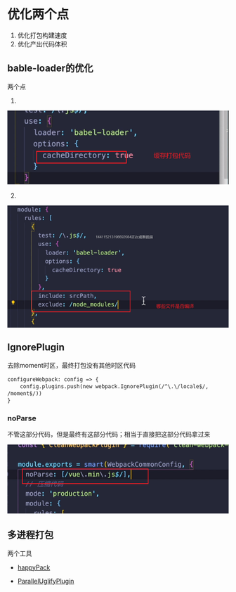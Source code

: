 # 优化两个点

1. 优化打包构建速度
2. 优化产出代码体积



## bable-loader的优化

两个点

1. 

![image-20220505170336964](../image/image-20220505170336964.png)

2. 

![image-20220505170506140](../image/image-20220505170506140.png)





## IgnorePlugin

去除moment时区，最终打包没有其他时区代码

```
configureWebpack: config => {
    config.plugins.push(new webpack.IgnorePlugin(/^\.\/locale$/, /moment$/))
}
```

### noParse

不管这部分代码，但是最终有这部分代码；相当于直接把这部分代码拿过来

![image-20220505172017601](../image/image-20220505172017601.png)



## 多进程打包

两个工具

- [happyPack](http://webpack.wuhaolin.cn/4%E4%BC%98%E5%8C%96/4-3%E4%BD%BF%E7%94%A8HappyPack.html)

- [ParallelUglifyPlugin](http://webpack.wuhaolin.cn/4%E4%BC%98%E5%8C%96/4-4%E4%BD%BF%E7%94%A8ParallelUglifyPlugin.html)